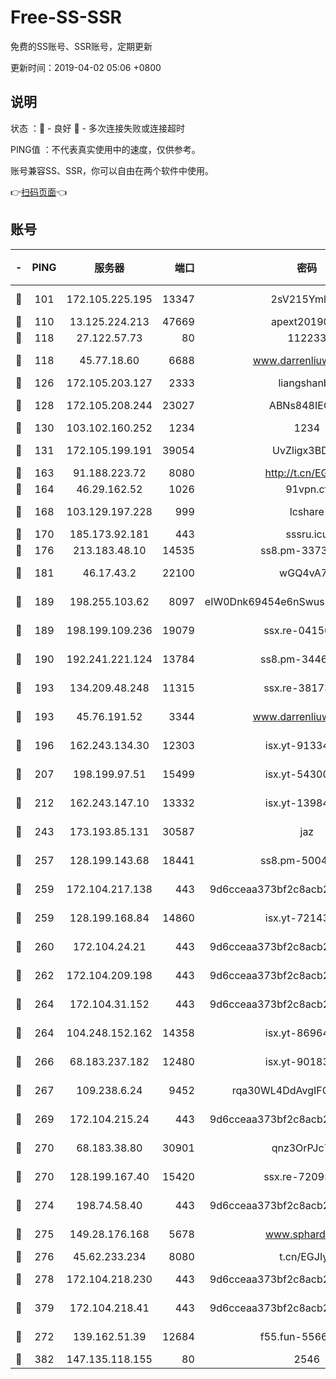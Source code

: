 # Free-SS-SSR

免费的SS账号、SSR账号，定期更新

更新时间：2019-04-02 05:06 +0800

## 说明

状态     ：🙂 - 良好 🙁 - 多次连接失败或连接超时

PING值   ：不代表真实使用中的速度，仅供参考。

账号兼容SS、SSR，你可以自由在两个软件中使用。

👉[扫码页面](https://liesauer.github.io/Free-SS-SSR/)👈

## 账号

|-|PING|服务器|端口|密码|加密方式|区域|
|:----:|:----:|:-----:|-----:|:----:|:----:|:----:|
|🙂|101|172.105.225.195|13347|2sV215YmlGvf|aes-256-cfb|JP|
|🙂|110|13.125.224.213|47669|apext2019001|chacha20|KR|
|🙂|118|27.122.57.73|80|112233|chacha20|CN|
|🙂|118|45.77.18.60|6688|www.darrenliuwei.com|aes-256-cfb|JP|
|🙂|126|172.105.203.127|2333|liangshanbo|chacha20|JP|
|🙂|128|172.105.208.244|23027|ABNs848IEOQh|aes-256-cfb|JP|
|🙂|130|103.102.160.252|1234|1234|rc4-md5|JP|
|🙂|131|172.105.199.191|39054|UvZligx3BDaG|aes-256-cfb|JP|
|🙂|163|91.188.223.72|8080|http://t.cn/EGJIyrl|rc4-md5|RU|
|🙂|164|46.29.162.52|1026|91vpn.cf|rc4-md5|RU|
|🙂|168|103.129.197.228|999|lcshare|aes-256-cfb|CN|
|🙂|170|185.173.92.181|443|sssru.icu|rc4-md5|RU|
|🙂|176|213.183.48.10|14535|ss8.pm-33736221|rc4-md5|RU|
|🙂|181|46.17.43.2|22100|wGQ4vA7D|aes-256-gcm|RU|
|🙂|189|198.255.103.62|8097|eIW0Dnk69454e6nSwuspv9DmS201tQ0D|aes-256-cfb|US|
|🙂|189|198.199.109.236|19079|ssx.re-04150237|aes-256-cfb|US|
|🙂|190|192.241.221.124|13784|ss8.pm-34461522|aes-256-cfb|US|
|🙂|193|134.209.48.248|11315|ssx.re-38173894|aes-256-cfb|US|
|🙂|193|45.76.191.52|3344|www.darrenliuwei.com|aes-256-cfb|AU|
|🙂|196|162.243.134.30|12303|isx.yt-91334852|aes-256-cfb|US|
|🙂|207|198.199.97.51|15499|isx.yt-54300855|aes-256-cfb|US|
|🙂|212|162.243.147.10|13332|isx.yt-13984444|aes-256-cfb|US|
|🙂|243|173.193.85.131|30587|jaz|aes-256-cfb|US|
|🙂|257|128.199.143.68|18441|ss8.pm-50042831|aes-256-cfb|SG|
|🙂|259|172.104.217.138|443|9d6cceaa373bf2c8acb22e60b6a58be6|aes-256-cfb|US|
|🙂|259|128.199.168.84|14860|isx.yt-72143109|aes-256-cfb|SG|
|🙂|260|172.104.24.21|443|9d6cceaa373bf2c8acb22e60b6a58be6|aes-256-cfb|US|
|🙂|262|172.104.209.198|443|9d6cceaa373bf2c8acb22e60b6a58be6|aes-256-cfb|US|
|🙂|264|172.104.31.152|443|9d6cceaa373bf2c8acb22e60b6a58be6|aes-256-cfb|US|
|🙂|264|104.248.152.162|14358|isx.yt-86964807|aes-256-cfb|SG|
|🙂|266|68.183.237.182|12480|isx.yt-90183318|aes-256-cfb|SG|
|🙂|267|109.238.6.24|9452|rqa30WL4DdAvgIFG6Fs3znzTa|aes-256-cfb|FR|
|🙂|269|172.104.215.24|443|9d6cceaa373bf2c8acb22e60b6a58be6|aes-256-cfb|US|
|🙂|270|68.183.38.80|30901|qnz3OrPJc7Tk|aes-256-cfb|GB|
|🙂|270|128.199.167.40|15420|ssx.re-72095229|aes-256-cfb|SG|
|🙂|274|198.74.58.40|443|9d6cceaa373bf2c8acb22e60b6a58be6|aes-256-cfb|US|
|🙂|275|149.28.176.168|5678|www.sphard.com|aes-256-cfb|SG|
|🙂|276|45.62.233.234|8080|t.cn/EGJIyrl|rc4-md5|CA|
|🙂|278|172.104.218.230|443|9d6cceaa373bf2c8acb22e60b6a58be6|aes-256-cfb|US|
|🙂|379|172.104.218.41|443|9d6cceaa373bf2c8acb22e60b6a58be6|aes-256-cfb|US|
|🙂|272|139.162.51.39|12684|f55.fun-55660117|aes-256-cfb|SG|
|🙂|382|147.135.118.155|80|2546|chacha20|US|
